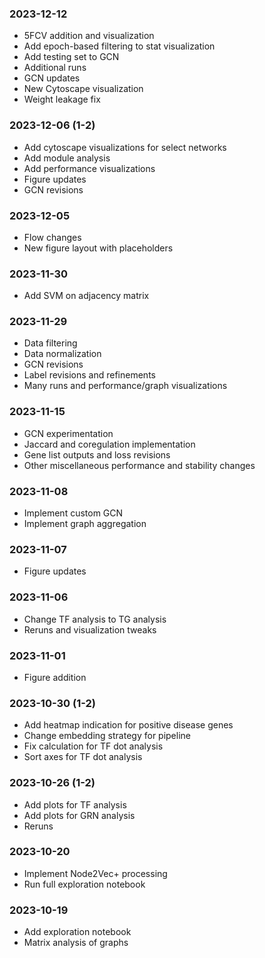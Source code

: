 ### 2023-12-12
- 5FCV addition and visualization
- Add epoch-based filtering to stat visualization
- Add testing set to GCN
- Additional runs
- GCN updates
- New Cytoscape visualization
- Weight leakage fix

### 2023-12-06 (1-2)
- Add cytoscape visualizations for select networks
- Add module analysis
- Add performance visualizations
- Figure updates
- GCN revisions

### 2023-12-05
- Flow changes
- New figure layout with placeholders

### 2023-11-30
- Add SVM on adjacency matrix

### 2023-11-29
- Data filtering
- Data normalization
- GCN revisions
- Label revisions and refinements
- Many runs and performance/graph visualizations

### 2023-11-15
- GCN experimentation
- Jaccard and coregulation implementation
- Gene list outputs and loss revisions
- Other miscellaneous performance and stability changes

### 2023-11-08
- Implement custom GCN
- Implement graph aggregation

### 2023-11-07
- Figure updates

### 2023-11-06
- Change TF analysis to TG analysis
- Reruns and visualization tweaks

### 2023-11-01
- Figure addition

### 2023-10-30 (1-2)
- Add heatmap indication for positive disease genes
- Change embedding strategy for pipeline
- Fix calculation for TF dot analysis
- Sort axes for TF dot analysis

### 2023-10-26 (1-2)
- Add plots for TF analysis
- Add plots for GRN analysis
- Reruns

### 2023-10-20
- Implement Node2Vec+ processing
- Run full exploration notebook

### 2023-10-19
- Add exploration notebook
- Matrix analysis of graphs
